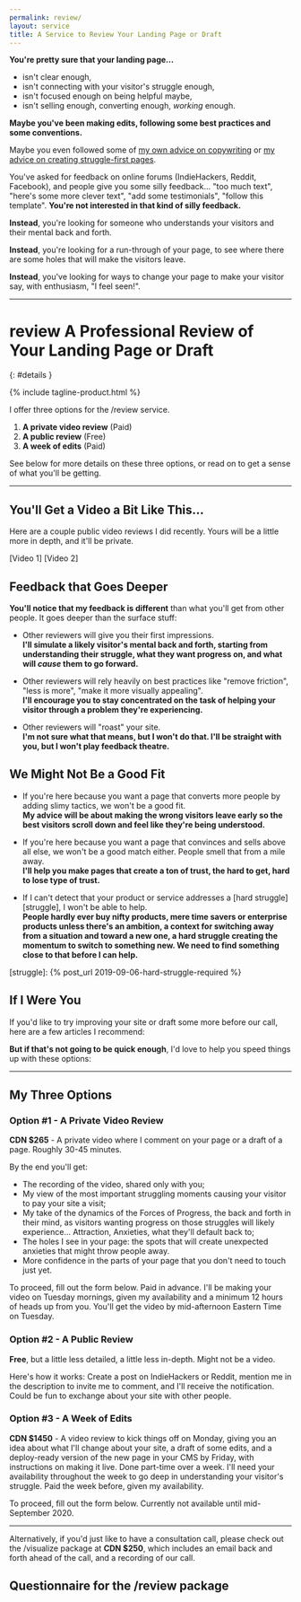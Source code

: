 ```yaml
---
permalink: review/
layout: service
title: A Service to Review Your Landing Page or Draft
---
```


<div class="pitch-lead-up" markdown="1">

**You're pretty sure that your landing page...**

*  isn't clear enough,
*  isn't connecting with your visitor's struggle enough,
*  isn't focused enough on being helpful maybe,
*  isn't selling enough, converting enough, _working_ enough.

<div class="pitch-lead-up-block" markdown="1">

**Maybe you've been making edits, following some best practices and some conventions.**

Maybe you even followed some of [my own advice on copywriting](/articles) or [my advice on creating struggle-first pages](/struggle-first).

</div>

<div class="pitch-lead-up-block" markdown="1">

You've asked for feedback on online forums (IndieHackers, Reddit, Facebook), and people give you some silly feedback... "too much text", "here's some more clever text", "add some testimonials", "follow this template". **You're not interested in that kind of silly feedback.**

</div>

<div class="pitch-lead-up-block" markdown="1">

**Instead**, you're looking for someone who understands your visitors and their mental back and forth.

**Instead**, you're looking for a run-through of your page, to see where there are some holes that will make the visitors leave.

**Instead**, you've looking for ways to change your page to make your visitor say, with enthusiasm, "I feel seen!".

</div>

</div>

---

<div class="pitch-solution" markdown="1">

# <span class="service-slug">review</span> A Professional Review of Your Landing Page or Draft
{: #details }

<div class="tagline pitch-solution-tagline pull-up" markdown="1">
{% include tagline-product.html %}
</div>

I offer three options for the /review service.

1. **A private video review** (Paid)
2. **A public review** (Free)
3. **A week of edits** (Paid)

See below for more details on these three options, or read on to get a sense of what you'll be getting.

</div>

---

## You'll Get a Video a Bit Like This...

Here are a couple public video reviews I did recently. Yours will be a little more in depth, and it'll be private.

[Video 1] [Video 2]

## Feedback that Goes Deeper

**You'll notice that my feedback is different** than what you'll get from other people. It goes deeper than the surface stuff:

* Other reviewers will give you their first impressions.  
**I'll simulate a likely visitor's mental back and forth, starting from understanding their struggle, what they want progress on, and what will _cause_ them to go forward.**

* Other reviewers will rely heavily on best practices like "remove friction", "less is more", "make it more visually appealing".  
**I'll encourage you to stay concentrated on the task of helping your visitor through a problem they're experiencing.**

* Other reviewers will "roast" your site.  
**I'm not sure what that means, but I won't do that. I'll be straight with you, but I won't play feedback theatre.**

## We Might Not Be a Good Fit

* If you're here because you want a page that converts more people by adding slimy tactics, we won't be a good fit.  
**My advice will be about making the wrong visitors leave early so the best visitors scroll down and feel like they're being understood.**

* If you're here because you want a page that convinces and sells above all else, we won't be a good match either. People smell that from a mile away.  
**I'll help you make pages that create a ton of trust, the hard to get, hard to lose type of trust.**

* If I can't detect that your product or service addresses a [hard struggle][struggle], I won't be able to help.  
**People hardly ever buy nifty products, mere time savers or enterprise products unless there's an ambition, a context for switching away from a situation and toward a new one, a hard struggle creating the momentum to switch to something new. We need to find something close to that before I can help.**

[struggle]: {% post_url 2019-09-06-hard-struggle-required %}

## If I Were You

If you'd like to try improving your site or draft some more before our call, here are a few articles I recommend:


**But if that's not going to be quick enough**, I'd love to help you speed things up with these options:

---

## My Three Options

### Option #1 - A Private Video Review

**CDN $265** - A private video where I comment on your page or a draft of a page. Roughly 30-45 minutes.

By the end you'll get:

* The recording of the video, shared only with you;
* My view of the most important struggling moments causing your visitor to pay your site a visit;
* My take of the dynamics of the Forces of Progress, the back and forth in their mind, as visitors wanting progress on those struggles will likely experience... Attraction, Anxieties, what they'll default back to;
* The holes I see in your page: the spots that will create unexpected anxieties that might throw people away.
* More confidence in the parts of your page that you don't need to touch just yet.

To proceed, fill out the form below. Paid in advance. I'll be making your video on Tuesday mornings, given my availability and a minimum 12 hours of heads up from you. You'll get the video by mid-afternoon Eastern Time on Tuesday.

### Option #2 - A Public Review

**Free**, but a little less detailed, a little less in-depth. Might not be a video.

Here's how it works: Create a post on IndieHackers or Reddit, mention me in the description to invite me to comment, and I'll receive the notification. Could be fun to exchange about your site with other people.

### Option #3 - A Week of Edits

**CDN $1450** - A video review to kick things off on Monday, giving you an idea about what I'll change about your site, a draft of some edits, and a deploy-ready version of the new page in your CMS by Friday, with instructions on making it live. Done part-time over a week. I'll need your availability throughout the week to go deep in understanding your visitor's struggle. Paid the week before, given my availability.

To proceed, fill out the form below. Currently not available until mid-September 2020.

---

Alternatively, if you'd just like to have a consultation call, please check out the /visualize package at **CDN $250**, which includes an email back and forth ahead of the call, and a recording of our call.

## Questionnaire for the /review package
